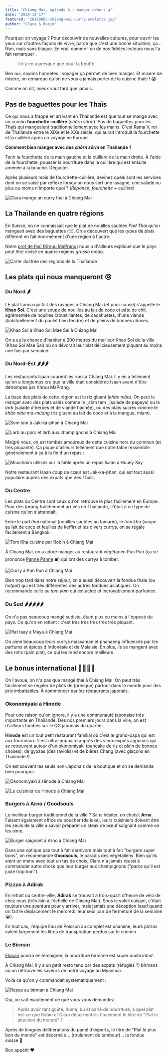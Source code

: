 ```yaml
---
title: "Chiang Mai, épisode 6 : manger dehors 🌶"
date: "2018-12-17"
featured: "20180805-chiang-mai-curry-omelette.jpg"
author: "Clara & Robin"
---
```


Pourquoi on voyage ? Pour découvrir de nouvelles cultures, pour ouvrir les yeux
sur d'autres façons de vivre, parce que c'est une bonne situation, ça... Non,
mais sans blague. En vrai, comme l'un de nos fidèles lecteurs nous l'a fait
remarquer :

> il n’y en a presque que pour la bouffe

Ben oui, soyons honnêtes : voyager ça permet de bien manger. Et misère de
misère, on remarque qu'on ne vous a jamais parler de la cuisine thaïe ! 😱

Comme on dit, mieux vaut tard que jamais.

## Pas de baguettes pour les Thaïs

Ce qui nous a frappé en arrivant en Thaïlande est que tout se mange avec un
combo **fourchette-cuillère** (_chǒrn sôrm_). Pas de baguettes pour les Thaïs
qui mangeaient traditionnellement avec les mains. C'est Rama V, roi de Thaïlande
entre le XIXe et le XXe siècle, qui aurait introduit la fourchette et la
cuillère après un voyage en Europe.

**Comment bien manger avec des *chǒrn sôrm* en Thaïlande ?**

Tenir la fourchette de la main gauche et la cuillère de la main droite. À l'aide
de la fourchette, pousser la nourriture dans la cuillère qui est ensuite amenée
à la bouche. Déguster.

Après plusieurs mois de fourchette-cuillère, devinez quels sont les services
dont on se saisit par réflexe lorsqu'on nous sert une lasagne, une salade ou
plus ou moins n'importe quoi ? (_Réponse: fourchette + cuillère_)

![Clara mange un curry thai à Chiang Mai](20180805-chiang-mai-clara-mange.jpg)

## La Thaïlande en quatre régions

En Suisse, on ne connaissait que le plat de nouilles sautées _Pad Thai_ qu'on
mangeait avec des baguettes (🙄). On a découvert que les types de plats
diffèrent en fait énormément d'une région à l'autre.

Notre
[prof de thaï (Khruu MaPrang)](https://eaudepoisson.com/2018/12/07/chiang-mai-episode-4-apprendre-le-thai/)
nous a d'ailleurs expliqué que le pays peut être divisé en quatre régions
_grosso modo_.

![Carte illustrée des régions de la Thaïlande](20181212-carte-thailande-regions.png)

## Les plats qui nous manqueront 😢

### Du Nord 🌶

LE plat Lanna qui fait des ravages à Chiang Mai (et pour cause) s'appelle le
**Khao Soi**. C'est une soupe de nouilles au lait de coco et pâte de chili,
agrémentée de nouilles croustillantes, de cacahuètes, d'une viande
(habituellement du poulet bien tendre) et de pleins de bonnes choses.

![Khao Soi à Khao Soi Mae Sai à Chiang Mai](20180724-chiang-mai-khao-soi.jpg "Khao Soi")

On a eu la chance d'habiter à 200 mètres du meilleur Khao Soi de la ville (Khao
Soi Mae Sai) où on dévorait leur plat délicieusement piquant au moins une fois
par semaine.

### Du Nord-Est 🌶🌶🌶

Les restaurants Isaan courent les rues à Chiang Mai. Il y en a tellement qu'on a
longtemps cru que la ville était considérée Isaan avant d'être détrompés par
Khruu MaPrang.

La base des plats de cette région est le riz gluant (_khâo niǎo_). On peut le
manger avec des plats salés comme le _sôm tam _(salade de papaye) ou le _larb_
(salade d'herbes et de viande hachée), ou des plats sucrés comme le _khâo niǎo
ma-mûang_ (riz gluant au lait de coco et à la mangue, miam).

![Som tam à Jak-ka-phan à Chiang Mai](20180719-chiang-mai-som-tam.jpg "Sôm tam")

![Larb au porc et larb aux champignons à Chiang Mai](20180710-chiang-mai-laab.jpg "Larb")

Malgré nous, on est tombés amoureux de cette cuisine hors du commun (et très
piquante). Ça pique d'ailleurs tellement que notre table ressemble généralement
à ça à la fin d'un repas :

![Mouchoirs utilisés sur la table après un repas Isaan à Houey Xay](20181204-houey-xay-mouchoirs.jpg)

Notre restaurant Isaan coup de cœur est Jak-ka-phan, qui est tout aussi
populaire auprès des expats que des Thaïs.

### Du Centre

Les plats du Centre sont ceux qu'on retrouve le plus facilement en Europe. Pour
des _farang_ fraîchement arrivés en Thaïlande, c'était à ce type de cuisine
qu'on s'attendait.

Entre le _pad thai_ national (nouilles sautées au tamarin), le _tom kha_ (soupe
au lait de coco et feuilles de keffir) et les divers currys, on se régale
facilement à Bangkok.

![Tom Kha cuisiné par Robin à Chiang Mai](20180813-chiang-mai-tom-kha.jpg "Tom Kha cuisiné par Robin")

À Chiang Mai, on a adoré manger au restaurant végétarien Pun Pun (ça se prononce
[Panne Panne](https://eaudepoisson.com/2018/06/18/la-panne/) ⛽) qui ont des
currys à tomber.

![Curry à Pun Pun à Chiang Mai](20181009-chiang-mai-pun-pun.jpg "Curry à Pun Pun")

Bien trop tard dans notre séjour, on a aussi découvert la fondue thaïe (ou
_hotpot_) qui est très différentes des autres fondues asiatiques. On recommande
celle au _tom yam_ qui est acide et incroyablement parfumée.

### Du Sud 🌶🌶🌶🌶🌶

On n'a pas beaucoup mangé sudiste, étant plus ou moins à l'opposé du pays. Ce
qu'on en retient : c'est très très très très très piquant.

![Plat taay à Maya à Chiang Mai](20181126-chiang-mai-aahaan-taay.jpg "Porc haché (très) pimenté")

On aime beaucoup leurs currys massaman et phanaeng influencés par les parfums et
épices d'Indonésie et de Malaisie. En plus, ils se mangent avec des rotis (pain
plat), ce qui les rend encore meilleurs.

## Le bonus international 🍔🍕🍣🍦

On l'avoue, on n'a pas que mangé thaï à Chiang Mai. On peut très facilement se
régaler de plats de (presque) partout dans le monde pour des prix imbattables. À
commencer par les restaurants japonais.

### Okonomiyaki à Hinode

Pour une raison qu'on ignore, il y a une communauté japonaise très importante en
Thaïlande. Dès nos premiers jours dans la ville, on est d'ailleurs tombés sur le
QG japonais du quartier.

**Hinode** est un tout petit restaurant familial où c'est le grand-papa qui est
aux fourneaux. Il est ultra-popuaire auprès des vieux expats Japonais qui se
retrouvent autour d'un okonomiyaki (pancake de riz et plein de bonnes choses),
de gyozas (des raviolis) et de bières Chang (avec glaçons en Thaïlande !).

On est souvent les seuls non-Japonais de la boutique et on se demande bien
pourquoi.

![Okonomiyaki à Hinode à Chiang Mai](20180711-chiang-mai-okonomi.jpg "Okonomiyaki")

![Le cuisinier de Hinode à Chiang Mai](20180711-chiang-mai-hinode.jpg "Le grand-papa")

### Burgers à Arno / Goodsouls

Le meilleur burger traditionnel de la ville ? Sans hésiter, on choisit **Arno**.
Faisant également office de boucher (de luxe), leurs cuisiniers doivent être les
seuls de la ville à savoir préparer un steak de bœuf saignant comme on les aime.

![Burger saignant à Arno à Chiang Mai](20180901-chiang-mai-arno.jpg)

Dans une optique pas tout à fait carnivore mais tout à fait "burgers super
bons", on recommande **Goodsouls**, le paradis des végétaliens. Bien qu'ils
aient un menu avec tout un tas de choix, Clara n'a jamais réussi à commander
autre chose que leur burger aux champignons ("parce qu'il est juste trop bon").

### Pizzas à Adirak

En retrait du centre-ville, **Adirak** se trouvait à trois-quart d'heure de vélo
de chez nous (très loin à l'échelle de Chiang Mai). Sous le soleil cuisant,
c'était toujours une aventure pour y arriver, mais jamais une déception (sauf
quand on fait le déplacement le mercredi, leur seul jour de fermeture de la
semaine 😭).

En tout cas, l'équipe Eau de Poisson au complet est unanime, leurs pizzas valent
largement les litres de transpiration perdus sur le chemin.

### Le Birman

[Florian](https://eaudepoisson.com/2018/07/02/un-mois-avec-florian-on-recapitule/)
pourra en témoigner, la nourriture birmane est super _underrated_.

À Chiang Mai, il y a un petit resto tenu par des expats (réfugiés ?) birmans où
on retrouve les saveurs de notre voyage au Myanmar.

Voilà ce qu'on y commandait systématiquement :

![Repas au birman à Chiang Mai](20180525-chiang-mai-birman.jpg "En bas, riz shan aux tomates ; en haut, curry d'aubergines ; à droite, salade aux feuilles de thé")

Oui, on sait exactement ce que vous vous demandez.

> Après avoir tant goûté, humé, bu et parlé de nourriture, à quel plat est-ce
> que Robin et Clara décernent-ils finalement le titre de "Plat le plus bon du
> monde" ?

Après de longues délibérations du panel d'experts, le titre de "Plat le plus bon
du monde" est décerné à... (roulement de tambour)... la fondue suisse 🎉

Bon appétit ❤
